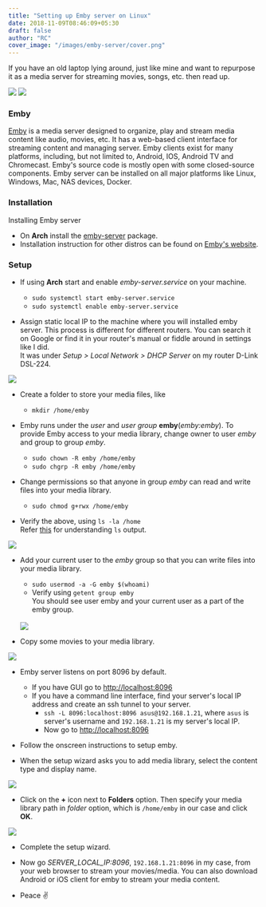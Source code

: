 ```yaml
---
title: "Setting up Emby server on Linux"
date: 2018-11-09T08:46:09+05:30
draft: false
author: "RC"
cover_image: "/images/emby-server/cover.png"
---
```


If you have an old laptop lying around, just like mine and want to repurpose it as a media server for streaming movies, songs, etc. then read up.

<!--more-->

<div class="row">
    <img class="responsive-img col s6" src="/images/emby-server/laptop.jpeg">
    <img class="responsive-img col s6" src="/images/emby-server/emby.png">
</div>

### Emby
[Emby](https://emby.media/) is a media server designed to organize, play and stream media content like audio, movies, etc. It has a web-based client interface for streaming content and managing server. Emby clients exist for many platforms, including, but not limited to, Android, IOS, Android TV and Chromecast. Emby's source code is mostly open with some closed-source components. Emby server can be installed on all major platforms like Linux, Windows, Mac, NAS devices, Docker.

### Installation
Installing Emby server

* On __Arch__ install the [emby-server](https://www.archlinux.org/packages/community/any/emby-server/) package.
* Installation instruction for other distros can be found on [Emby's website](https://emby.media/linux-server.html).

### Setup
* If using __Arch__ start and enable _emby-server.service_ on your machine.
    * `sudo systemctl start emby-server.service` 
    * `sudo systemctl enable emby-server.service`

* Assign static local IP to the machine where you will installed emby server. This process is different for different routers. You can search it on Google or find it in your router's manual or fiddle around in settings like I did.   
It was under _Setup > Local Network > DHCP Server_ on my router D-Link DSL-224.
<div class="row">
    <img class="responsive-img col" src="/images/emby-server/static_ip_router.png">
</div>

* Create a folder to store your media files, like
    * `mkdir /home/emby`

* Emby runs under the _user_ and _user group_ __emby__(_emby:emby_). To provide Emby access to your media library, change owner to user _emby_ and group to group _emby_.
    * `sudo chown -R emby /home/emby`
    * `sudo chgrp -R emby /home/emby`

* Change permissions so that anyone in group _emby_ can read and write files into your media library.
    * `sudo chmod g+rwx /home/emby`

* Verify the above, using `ls -la /home`   
Refer [this](https://unix.stackexchange.com/questions/103114/what-do-the-fields-in-ls-al-output-mean) for understanding `ls` output.
<div class="row">
    <img class="responsive-img col" src="/images/emby-server/ls.png">
</div>

* Add your current user to the _emby_ group so that you can write files into your media library.
    * `sudo usermod -a -G emby $(whoami)`
    * Verify using `getent group emby`   
    You should see user emby and your current user as a part of the emby group.
    <br>
    <div class="row">
        <img class="responsive-img col" src="/images/emby-server/getent.png">
    </div>

* Copy some movies to your media library.
<div class="row">
    <img class="responsive-img col" src="/images/emby-server/media_library.png">
</div>

* Emby server listens on port 8096 by default. 
    * If you have GUI go to [http://localhost:8096](http://localhost:8096/)
    * If you have a command line interface, find your server's local IP address and create an ssh tunnel to your server.
        * `ssh -L 8096:localhost:8096 asus@192.168.1.21`, where `asus` is server's username and `192.168.1.21` is my server's local IP.
        * Now go to [http://localhost:8096](http://localhost:8096/)

* Follow the onscreen instructions to setup emby.

* When the setup wizard asks you to add media library, select the content type and display name.
<div class="row">
    <img class="responsive-img col" src="/images/emby-server/add_media_library.png">
</div>

* Click on the __+__ icon next to __Folders__ option. Then specify your media library path in _folder_ option, which is `/home/emby` in our case and click __OK__.
<div class="row">
    <img class="responsive-img col" src="/images/emby-server/add_folder.png">
</div>

* Complete the setup wizard.

* Now go *SERVER_LOCAL_IP:8096*, `192.168.1.21:8096` in my case, from your web browser to stream your movies/media. You can also download Android or iOS client for emby to stream your media content.

* Peace ✌️


